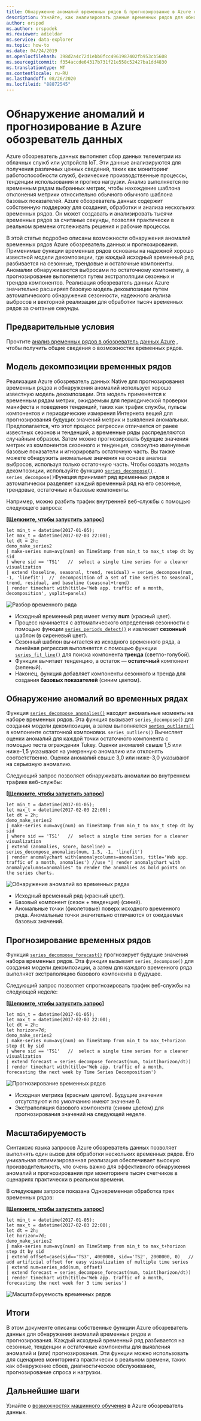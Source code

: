 ```yaml
---
title: Обнаружение аномалий временных рядов & прогнозирование в Azure обозреватель данных
description: Узнайте, как анализировать данные временных рядов для обнаружения аномалий и прогнозирования с помощью Azure обозреватель данных.
author: orspod
ms.author: orspodek
ms.reviewer: adieldar
ms.service: data-explorer
ms.topic: how-to
ms.date: 04/24/2019
ms.openlocfilehash: 398d2a4c72d1ebb0fcc4961987402fb953cb5608
ms.sourcegitcommit: f354accde64317b731f21e558c52427ba1dd4830
ms.translationtype: MT
ms.contentlocale: ru-RU
ms.lasthandoff: 08/26/2020
ms.locfileid: "88872545"
---
```

# <a name="anomaly-detection-and-forecasting-in-azure-data-explorer"></a>Обнаружение аномалий и прогнозирование в Azure обозреватель данных

Azure обозреватель данных выполняет сбор данных телеметрии из облачных служб или устройств IoT. Эти данные анализируются для получения различных ценных сведений, таких как мониторинг работоспособности служб, физические производственные процессы, тенденции использования и прогноз нагрузки. Анализ выполняется по временным рядам выбранных метрик, чтобы нахождение шаблона отклонения метрики относительно обычного обычного шаблона базовых показателей. Azure обозреватель данных содержит собственную поддержку для создания, обработки и анализа нескольких временных рядов. Он может создавать и анализировать тысячи временных рядов за считаные секунды, позволяя практически в реальном времени отслеживать решения и рабочие процессы.

В этой статье подробно описаны возможности обнаружения аномалий временных рядов Azure обозреватель данных и прогнозирования. Применимые функции временных рядов основаны на надежной хорошо известной модели декомпозиции, где каждый исходный временный ряд разбивается на сезонные, трендовые и остаточные компоненты. Аномалии обнаруживаются выбросами по остаточному компоненту, а прогнозирование выполняется путем экстраполяции сезонных и трендов компонентов. Реализация обозреватель данных Azure значительно расширяет базовую модель декомпозиции путем автоматического обнаружения сезонности, надежного анализа выбросов и векторной реализации для обработки тысяч временных рядов за считаные секунды.

## <a name="prerequisites"></a>Предварительные условия

Прочтите [анализ временных рядов в обозреватель данных Azure](time-series-analysis.md) , чтобы получить общие сведения о возможностях временных рядов.

## <a name="time-series-decomposition-model"></a>Модель декомпозиции временных рядов

Реализация Azure обозреватель данных Native для прогнозирования временных рядов и обнаружения аномалий использует хорошо известную модель декомпозиции. Эта модель применяется к временным рядам метрик, ожидаемым для периодической проверки манифеста и поведения тенденций, таких как трафик службы, пульсы компонентов и периодические измерения Интернета вещей для прогнозирования будущих значений метрик и выявления аномальных. Предполагается, что этот процесс регрессии отличается от ранее известных сезонов и тенденций, а временные ряды распределяются случайным образом. Затем можно прогнозировать будущие значения метрик из компонентов сезонного и тенденция, совокупно именуемые базовые показатели и игнорировать остаточную часть. Вы также можете обнаружить аномальные значения на основе анализа выбросов, используя только остаточную часть.
Чтобы создать модель декомпозиции, используйте функцию [`series_decompose()`](kusto/query/series-decomposefunction.md) . `series_decompose()`Функция принимает ряд временных рядов и автоматически разделяет каждый временный ряд на его сезонные, трендовые, остаточные и базовые компоненты. 

Например, можно разбить трафик внутренней веб-службы с помощью следующего запроса:

**\[**[**Щелкните, чтобы запустить запрос**](https://dataexplorer.azure.com/clusters/help/databases/Samples?query=H4sIAAAAAAAAA3WQ3WrDMAyF7/sUukvCnDXJGIOVPEULuwxqoixm/gm2+jf28JObFjbYrmyho3M+yRCD1a5jaGFAJtaW8qaqX8qqLqvnYrMySYHnvxRNWT1B07xW1U03JFEzbVYDWd9Z/KAuUtAUm9UXpLJcSnAH2+LxPZe3AO9gJ6ZbRjvDGLy9EbG/BUemOXnvLxD1AOJ1mijQtWhbyHbbOgOA9RogkqGeAaXn3g1BooVb6OiDNHpD6CjAUccDGv2JrL0TSzozuQHyPYqHdqRkDKN3aBRwkJaCQJIoQ4VsuXh2A/Xezj5SWkVBWSvI0vSoOSsWpLtEpyDwY4KTW8nnJ5ws+2+eAhSyOxjkd+HDVVcIfHplp2TYTxgYTpqnnDUbarM32gPO86PY4jjqfmGw3vGkftNlCi5xNprbWW5kYvENQQnqDh8CAAA=)**\]**

```kusto
let min_t = datetime(2017-01-05);
let max_t = datetime(2017-02-03 22:00);
let dt = 2h;
demo_make_series2
| make-series num=avg(num) on TimeStamp from min_t to max_t step dt by sid 
| where sid == 'TS1'   //  select a single time series for a cleaner visualization
| extend (baseline, seasonal, trend, residual) = series_decompose(num, -1, 'linefit')  //  decomposition of a set of time series to seasonal, trend, residual, and baseline (seasonal+trend)
| render timechart with(title='Web app. traffic of a month, decomposition', ysplit=panels)
```

![Разбор временного ряда](media/anomaly-detection/series-decompose-timechart.png)

* Исходный временный ряд имеет метку **num** (красный цвет). 
* Процесс начинается с автоматического определения сезонности с помощью функции [`series_periods_detect()`](kusto/query/series-periods-detectfunction.md) и извлекает **сезонный** шаблон (в сиреневый цвет).
* Сезонный шаблон вычитается из исходного временного ряда, а линейная регрессия выполняется с помощью функции [`series_fit_line()`](kusto/query/series-fit-linefunction.md) для поиска компонента **тренда** (светло-голубой).
* Функция вычитает тенденцию, а остаток — **остаточный** компонент (зеленый).
* Наконец, функция добавляет компоненты сезонного и тренда для создания **базовых показателей** (синим цветом).

## <a name="time-series-anomaly-detection"></a>Обнаружение аномалий во временных рядах

Функция [`series_decompose_anomalies()`](kusto/query/series-decompose-anomaliesfunction.md) находит аномальные моменты на наборе временных рядов. Эта функция вызывает `series_decompose()` для создания модели декомпозиции, а затем выполняется [`series_outliers()`](kusto/query/series-outliersfunction.md) в компоненте остаточной компоновки. `series_outliers()` Вычисляет оценки аномалий для каждой точки остаточного компонента с помощью теста ограждения Tukey. Оценки аномалий свыше 1,5 или ниже-1,5 указывают на умеренную аномалию или отклонять соответственно. Оценки аномалий свыше 3,0 или ниже-3,0 указывают на серьезную аномалию. 

Следующий запрос позволяет обнаруживать аномалии во внутреннем трафике веб-службы:

**\[**[**Щелкните, чтобы запустить запрос**](https://dataexplorer.azure.com/clusters/help/databases/Samples?query=H4sIAAAAAAAAA3WR3W7CMAyF73mKI25KpRbaTmjSUJ8CpF1WoXVptPxUifmb9vBLoGO7GFeR7ePv2I4ihpamYdToBBNLTYuqKF/zosyLdbqZqagQl/8UVV68oKreimLSdVFUDZtZR9o2WnxQ48lJ8tXsCzHM7yHMUdfidFiEN4U12AXoloUe0Turp4nYTsaeaYzs/RVedgis80CObkFdI9ltywTAagV4UtQyRKiZgyLEaTGZ9taFQqtIGHI4SX8USn4KltYEJF2YTIeFMFaHPPkMvrWOMuxFoEpDaVjujmo6aq0erafmIY+7ZCiX6wx5mSGJHb3kJA1sF8jB8q69toNwjLPkYfGTseqoja//eLNkRXXyTnuIcVyCneh72cL2YQdtDQ8ZHvIkDcsfPWH+3AvPvObx0FMXD/RLhfDYW9VhtNKwj/8U69M1b2S//AbRUQMWQQIAAA==)**\]**

```kusto
let min_t = datetime(2017-01-05);
let max_t = datetime(2017-02-03 22:00);
let dt = 2h;
demo_make_series2
| make-series num=avg(num) on TimeStamp from min_t to max_t step dt by sid 
| where sid == 'TS1'   //  select a single time series for a cleaner visualization
| extend (anomalies, score, baseline) = series_decompose_anomalies(num, 1.5, -1, 'linefit')
| render anomalychart with(anomalycolumns=anomalies, title='Web app. traffic of a month, anomalies') //use "| render anomalychart with anomalycolumns=anomalies" to render the anomalies as bold points on the series charts.
```

![Обнаружение аномалий во временных рядах](media/anomaly-detection/series-anomaly-detection.png)

* Исходный временный ряд (красный цвет). 
* Базовый компонент (сезон + тенденция) (синий).
* Аномальные точки (фиолетовые) поверх исходного временного ряда. Аномальные точки значительно отличаются от ожидаемых базовых значений.

## <a name="time-series-forecasting"></a>Прогнозирование временных рядов

Функция [`series_decompose_forecast()`](kusto/query/series-decompose-forecastfunction.md) прогнозирует будущие значения набора временных рядов. Эта функция вызывает `series_decompose()` для создания модели декомпозиции, а затем для каждого временного ряда выполняет экстраполяцию базового компонента в будущее.

Следующий запрос позволяет спрогнозировать трафик веб-службы на следующей неделе:

**\[**[**Щелкните, чтобы запустить запрос**](https://dataexplorer.azure.com/clusters/help/databases/Samples?query=H4sIAAAAAAAAA22QzW6DMBCE73mKuQFqKISqitSIW98gkXpEDl5iK9hG9uanUR++dqE99YRGO8x845EYRtuO0UIKJtaG8qbebMt6U9avxW41Joe4/+doyvoFTfNW14tPJlOjZqGc1w9n263crSQZ1xlxpi6Q1xSa1ReSLGcJezGtuJ7y+C3gLA6xZM/CTBi8MwshuxnkaUlGYJpS5/ETQUvEzJsiTz+ibZEd9psMQFUBgUbqGSLe7GkkpBVYygfn46EfSVjyuOpwEaN+CNbOxki6M1mZTNSLkAbOv3WSemcmF6j7vSX8dcTUlvOFsZJcFDHFx4wYnmp7JTzjplnlrHmkNvugI8Q0PYO9GAbdww0RyDjLav1XHLnBimAjEG5E5zQ7vRP284x36hOOTtxZ8Q3The8P2QEAAA==)**\]**

```kusto
let min_t = datetime(2017-01-05);
let max_t = datetime(2017-02-03 22:00);
let dt = 2h;
let horizon=7d;
demo_make_series2
| make-series num=avg(num) on TimeStamp from min_t to max_t+horizon step dt by sid 
| where sid == 'TS1'   //  select a single time series for a cleaner visualization
| extend forecast = series_decompose_forecast(num, toint(horizon/dt))
| render timechart with(title='Web app. traffic of a month, forecasting the next week by Time Series Decomposition')
```

![Прогнозирование временных рядов](media/anomaly-detection/series-forecasting.png)

* Исходная метрика (красным цветом). Будущие значения отсутствуют и по умолчанию имеют значение 0.
* Экстраполяция базового компонента (синим цветом) для прогнозирования значений на следующей неделе.

## <a name="scalability"></a>Масштабируемость

Синтаксис языка запросов Azure обозреватель данных позволяет выполнять один вызов для обработки нескольких временных рядов. Его уникальная оптимизированная реализация обеспечивает высокую производительность, что очень важно для эффективного обнаружения аномалий и прогнозирования при мониторинге тысяч счетчиков в сценариях практически в реальном времени.

В следующем запросе показана Одновременная обработка трех временных рядов:

**\[**[**Щелкните, чтобы запустить запрос**](https://dataexplorer.azure.com/clusters/help/databases/Samples?query=H4sIAAAAAAAAA21Qy26DMBC85yvmFlChcUirSI34ikTqETl4KVawjfDmqX587UCaHuqLtePxPLYjhtG2YpRQkom1oaQQy3Uulrl4TzezLjLk5T9GkYsViuJDiImnIqlox6F1g745W67VZqbIuMrIA1WeBk2+mH0jjvk4wh5NKU9fSbhTOItdMNmyND2awZkpIbsxyMukDM/UR8/9FV6rIEkXJqvgmsYTl7X0lISHspzvtqt5hjdxPxkeYBHA4gGKFMBiAUilIAfWja617CY1NG4ASX/FSfuj7PRNsg4ZXANz7Fj3HSGuBmOjZ5hYbcSqIBwbZpNk+iQFcQpx4/omrqLamd55qh5v41d22nIybWChOI0qQ9Cg4e5ftyE6zprbhDV3VM4/aQ/Z96/gQTahU4wsYZzlNvs11vYL3BJsCIQz0eHed/W30jz9AUEBI0ktAgAA)**\]**

```kusto
let min_t = datetime(2017-01-05);
let max_t = datetime(2017-02-03 22:00);
let dt = 2h;
let horizon=7d;
demo_make_series2
| make-series num=avg(num) on TimeStamp from min_t to max_t+horizon step dt by sid
| extend offset=case(sid=='TS3', 4000000, sid=='TS2', 2000000, 0)   //  add artificial offset for easy visualization of multiple time series
| extend num=series_add(num, offset)
| extend forecast = series_decompose_forecast(num, toint(horizon/dt))
| render timechart with(title='Web app. traffic of a month, forecasting the next week for 3 time series')
```

![Масштабируемость временных рядов](media/anomaly-detection/series-scalability.png)

## <a name="summary"></a>Итоги

В этом документе описаны собственные функции Azure обозреватель данных для обнаружения аномалий временных рядов и прогнозирования. Каждый исходный временный ряд разбивается на сезонные, тенденции и остаточные компоненты для выявления аномалий и (или) прогнозирования. Эти функции можно использовать для сценариев мониторинга практически в реальном времени, таких как обнаружение сбоев, диагностическое обслуживание, прогнозирование спроса и нагрузки.

## <a name="next-steps"></a>Дальнейшие шаги

Узнайте о [возможностях машинного обучения](machine-learning-clustering.md) в Azure обозреватель данных.
